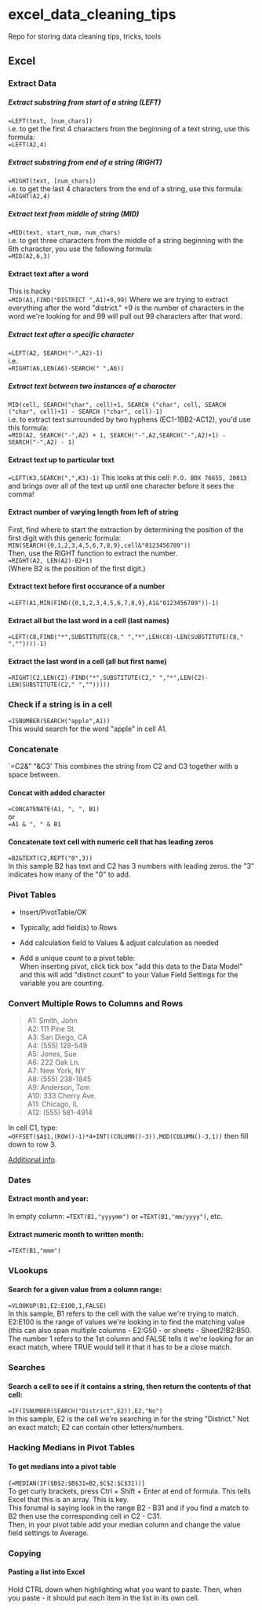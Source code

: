 # excel_data_cleaning_tips
Repo for storing data cleaning tips, tricks, tools


## Excel

### Extract Data

##### Extract substring from start of a string (LEFT)
`=LEFT(text, [num_chars])`  
i.e. to get the first 4 characters from the beginning of a text string, use this formula:  
`=LEFT(A2,4)`  

##### Extract substring from end of a string (RIGHT)
`=RIGHT(text, [num_chars])`  
i.e. to get the last 4 characters from the end of a string, use this formula:  
`=RIGHT(A2,4)`  

##### Extract text from middle of string (MID)
`=MID(text, start_num, num_chars)`  
i.e. to get three characters from the middle of a string beginning with the 6th character, you use the following formula:  
`=MID(A2,6,3)`  

#### Extract text after a word  
This is hacky  
`=MID(A1,FIND("DISTRICT ",A1)+9,99)` 
Where we are trying to extract everything after the word "district." +9 is the number of characters in the word we're looking for and 99 will pull out 99 characters after that word.  

##### Extract text after a specific character
`=LEFT(A2, SEARCH("-",A2)-1)`  
i.e.   
`=RIGHT(A6,LEN(A6)-SEARCH(" ",A6))`  

##### Extract text between two instances of a character
`MID(cell, SEARCH("char", cell)+1, SEARCH ("char", cell, SEARCH ("char", cell)+1) - SEARCH ("char", cell)-1)`  
i.e. to extract text surrounded by two hyphens (EC1-1BB2-AC12), you'd use this formula:  
`=MID(A2, SEARCH("-",A2) + 1, SEARCH("-",A2,SEARCH("-",A2)+1) - SEARCH("-",A2) - 1)`

#### Extract text up to particular text
`=LEFT(K3,SEARCH(",",K3)-1)`
This looks at this cell: `P.O. BOX 76655, 20013` and brings over all of the text up until one character before it sees the comma!

#### Extract number of varying length from left of string  
First, find where to start the extraction by determining the position of the first digit with this generic formula:  
`MIN(SEARCH({0,1,2,3,4,5,6,7,8,9},cell&"0123456789"))`  
Then, use the RIGHT function to extract the number.  
`=RIGHT(A2, LEN(A2)-B2+1)`  
(Where B2 is the position of the first digit.)

#### Extract text before first occurance of a number  
`=LEFT(A1,MIN(FIND({0,1,2,3,4,5,6,7,8,9},A1&"0123456789"))-1)`  

#### Extract all but the last word in a cell (last names)
`=LEFT(C8,FIND("*",SUBSTITUTE(C8," ","*",LEN(C8)-LEN(SUBSTITUTE(C8," ",""))))-1)`  

#### Extract the last word in a cell (all but first name)  
`=RIGHT(C2,LEN(C2)-FIND("*",SUBSTITUTE(C2," ","*",LEN(C2)-LEN(SUBSTITUTE(C2," ","")))))`  


### Check if a string is in a cell  
`=ISNUMBER(SEARCH("apple",A1))`  
This would search for the word "apple" in cell A1.  

### Concatenate
`=C2&" "&C3' 
This combines the string from C2 and C3 together with a space between.  

#### Concat with added character  
`=CONCATENATE(A1, ", ", B1)`  
or  
`=A1 & ", " & B1`

#### Concatenate text cell with numeric cell that has leading zeros
`=B2&TEXT(C2,REPT("0",3))`  
In this sample B2 has text and C2 has 3 numbers with leading zeros. the "3" indicates how many of the "0" to add.  

### Pivot Tables
* Insert/PivotTable/OK
* Typically, add field(s) to Rows
* Add calculation field to Values & adjust calculation as needed

* Add a unique count to a pivot table:  
When inserting pivot, click tick box "add this data to the Data Model" and this will add "distinct count" to your Value Field Settings for the variable you are counting.


### Convert Multiple Rows to Columns and Rows
> A1: Smith, John  
> A2: 111 Pine St.  
> A3: San Diego, CA  
> A4: (555) 128-549  
> A5: Jones, Sue  
> A6: 222 Oak Ln.  
> A7: New York, NY  
> A8: (555) 238-1845  
> A9: Anderson, Tom  
> A10: 333 Cherry Ave.  
> A11: Chicago, IL  
> A12: (555) 581-4914  

In cell C1, type:  
`=OFFSET($A$1,(ROW()-1)*4+INT((COLUMN()-3)),MOD(COLUMN()-3,1))` 
then fill down to row 3.  

[Additional info](https://support.office.com/en-us/article/how-to-convert-multiple-rows-and-columns-to-columns-and-rows-in-excel-09c017ec-a151-41b0-9caf-60b01f9a4deb).


### Dates
#### Extract month and year:
In empty column:
`=TEXT(B1,"yyyymm")` or
`=TEXT(B1,"mm/yyyy")`, etc.
#### Extract numeric month to written month:
`=TEXT(B1,"mmm")`


### VLookups
#### Search for a given value from a column range: 
`=VLOOKUP(B1,E2:E100,1,FALSE)`  
In this sample, B1 refers to the cell with the value we're trying to match. E2:E100 is the range of values we're looking in to find the matching value (this can also span multiple columns - E2:G50 - or sheets - Sheet2!B2:B50. The number 1 refers to the 1st column and FALSE tells it we're looking for an exact match, where TRUE would tell it that it has to be a close match. 


### Searches
#### Search a cell to see if it contains a string, then return the contents of that cell:  
`=IF(ISNUMBER(SEARCH("District",E2)),E2,"No")`  
In this sample, E2 is the cell we're searching in for the string "District." Not an exact match; E2 can contain other letters/numbers.


### Hacking Medians in Pivot Tables
#### To get medians into a pivot table  
`{=MEDIAN(IF($B$2:$B$31=B2,$C$2:$C$31))}`  
To get curly brackets, press Ctrl + Shift + Enter at end of formula. This tells Excel that this is an array. This is key.  
This forumal is saying look in the range B2 - B31 and if you find a match to B2 then use the corresponding cell in C2 - C31.  
Then, in your pivot table add your median column and change the value field settings to Average.  


### Copying
#### Pasting a list into Excel  
Hold CTRL down when highlighting what you want to paste. Then, when you paste - it should put each item in the list in its own cell.  



